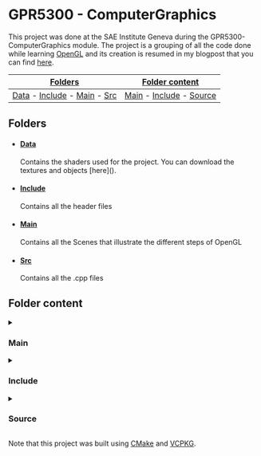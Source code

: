 # GPR5300 - ComputerGraphics

This project was done at the SAE Institute Geneva during the GPR5300-ComputerGraphics module.
The project is a grouping of all the code done while learning [OpenGL](https://www.opengl.org/) and its creation 
is resumed in my blogpost that you can find [here](https://sstyles93.github.io/).

[Folders](#folders) | [Folder content](#folder-content) |  
----- | -----
[Data](#data) - [Include](#include) - [Main](#main) - [Src](#src) |  [Main](#pr-main) - [Include](#pr-include) - [Source](#pr-source)


## Folders

-	<h4 id="data"><a href="https://github.com/SStyles93/opengl-scene/tree/main/data">Data</a></h4>  
	Contains the shaders used for the project. You can download the textures and objects [here]().	

-	<h4 id="include"><a href="https://github.com/SStyles93/opengl-scene/tree/main/include">Include</a></h4>  
	Contains all the header files

-	<h4 id="main"><a href="https://github.com/SStyles93/opengl-scene/tree/main/main">Main</a></h4>  
	Contains all the Scenes that illustrate the different steps of OpenGL

-	<h4 id="src"><a href="https://github.com/SStyles93/opengl-scene/tree/main/src">Src</a></h4>  
	Contains all the .cpp files

## Folder content

<details>
<summary> <h3 id="pr-main"> Main </h3> </summary>
	<p>         

-	[00_triangle_test](https://github.com/SStyles93/opengl-scene/blob/main/main/00_triangle_test.cpp)  
	Introduction to OpenGL, drawing the first triangle.

-	[01_light_test](https://github.com/SStyles93/opengl-scene/blob/main/main/01_light_test.cpp)  
	Implementation of simple cube, point, spot, flash and directional light.

-	[02_model_test](https://github.com/SStyles93/opengl-scene/blob/main/main/02_model_test.cpp)  
	First implementation of model loading.

-	[03_stensil_test](https://github.com/SStyles93/opengl-scene/blob/main/main/03_stensil_test.cpp)  
	Test at Depth/Stensil buffers.

-	[04_blend_test](https://github.com/SStyles93/opengl-scene/blob/main/main/04_blend_test.cpp)  
	Blending implementation.

-	[05_skybox_test](https://github.com/SStyles93/opengl-scene/blob/main/main/05_skybox_test.cpp)  
	First Skybox.

-	[06_instancing_test](https://github.com/SStyles93/opengl-scene/blob/main/main/06_instancing_test.cpp)  
	Object Instancing example.

-	[07_shadowMapping_test](https://github.com/SStyles93/opengl-scene/blob/main/main/07_shadowMapping_test.cpp)  
	Shadow mapping, shadows created with a directional light.

-	[08_point_shadows_test](https://github.com/SStyles93/opengl-scene/blob/main/main/08_point_shadows_test.cpp)  
	Shadows created with point lights.

-	[09_normal_test](https://github.com/SStyles93/opengl-scene/blob/main/main/09_normal_test.cpp)  
	Implementation of normal maps.

-	[10_hdr_test](https://github.com/SStyles93/opengl-scene/blob/main/main/10_hdr_test.cpp)  
	Hdr buffer tests.

-	[11_bloom_test](https://github.com/SStyles93/opengl-scene/blob/main/main/11_bloom_test.cpp)  
	Bloom and blur test with Reinhard tone mapping.

-	[12_deferred_shading_test](https://github.com/SStyles93/opengl-scene/blob/main/main/12_deferred_shading_test.cpp)  
	First implementation of deferred rendering.

-	[13_ssao_test](https://github.com/SStyles93/opengl-scene/blob/main/main/13_ssao_test.cpp)  
	Screen Space Ambient Occlusion.

-	[14_deferred_pbr](https://github.com/SStyles93/opengl-scene/blob/main/main/14_deferred_pbr.cpp)  
	First test with deferred rendering in PBR (physically based rendering).

-	[15_deferred_object](https://github.com/SStyles93/opengl-scene/blob/main/main/15_deferred_object.cpp)  
	Abstraction of objects in an Object class.

-	[16_deferred_pbr_skybox](https://github.com/SStyles93/opengl-scene/blob/main/main/16_deferred_pbr_skybox.cpp)  
	Second implementation of deferred rendering in PBR with skybox.

-	[17_def_pbr_sky_instances](https://github.com/SStyles93/opengl-scene/blob/main/main/17_def_pbr_sky_instances.cpp)  
	Third implementation of deferred rendering in PBR with skybox and instancing.

-	[18_def_pbr_sky_instances_ssao](https://github.com/SStyles93/opengl-scene/blob/main/main/18_def_pbr_sky_instances_ssao.cpp)  
	Fourth implementation of deferred rendering in PBR with skybox, instancing and SSAO

-	[IBL_simple_test](https://github.com/SStyles93/opengl-scene/blob/main/main/IBL_simple_test.cpp)  
	First Image Based Lighting (IBL) with no materials

-	[IBL_test](https://github.com/SStyles93/opengl-scene/blob/main/main/IBL_test.cpp)  
	Second Image Based Lighting (IBL) with materials

-	[19_All_in_with_IBL](https://github.com/SStyles93/opengl-scene/blob/main/main/19_All_in_with_IBL.cpp)  
	Second Image Based Lighting (IBL) with implementation of All previous elements

-	[20_IBL_Shadow](https://github.com/SStyles93/opengl-scene/blob/main/main/20_IBL_Shadow.cpp)  
	All previous elements with implementation of shadow mapping

-	[21_ALL_with_Bloom](https://github.com/SStyles93/opengl-scene/blob/main/main/21_ALL_with_Bloom.cpp)  
	All previous elements with implementation of Blur and Bloom with Narkowicz ACES tone mapping.

	</p>
</details>

<details>
<summary> <h3 id="pr-include"> Include </h3> </summary>
	<p> 

-	[bloom.h](https://github.com/SStyles93/opengl-scene/blob/main/include/bloom.h)  
	The include file with the class used for bloom effect, uses Narkowicz ACES tone mapping.

-	[camera.h](https://github.com/SStyles93/opengl-scene/blob/main/include/camera.h)  
	The camera class header file.

-	[engine.h](https://github.com/SStyles93/opengl-scene/blob/main/include/engine.h)  
	The engine class header file.

-	[file_utility.h](https://github.com/SStyles93/opengl-scene/blob/main/include/file_utility.h)  
	File loading utility.

-	[mesh.h](https://github.com/SStyles93/opengl-scene/blob/main/include/mesh.h)  
  	The mesh class header file.

-	[model.h](https://github.com/SStyles93/opengl-scene/blob/main/include/model.h)  
	The model class header file.

-	[object.h](https://github.com/SStyles93/opengl-scene/blob/main/include/object.h)  
	The object class header file.

-	[pipeline.h](https://github.com/SStyles93/opengl-scene/blob/main/include/object.h)  
	The pipeline class header file.

-	[scene.h](https://github.com/SStyles93/opengl-scene/blob/main/include/scene.h)  
	The scene class header file

-	[settings.h](https://github.com/SStyles93/opengl-scene/blob/main/include/settings.h)  
	The general settings used for the project

	</p>
</details>

<details>
<summary> <h3 id="pr-source"> Source </h3> </summary>
	<p>  

-	[camera.cpp](https://github.com/SStyles93/opengl-scene/blob/main/src/camera.cpp)  
	The camera class source file.

-	[engine.cpp](https://github.com/SStyles93/opengl-scene/blob/main/src/engine.cpp)  
	The engine class source file.

-	[file_utility.cpp](https://github.com/SStyles93/opengl-scene/blob/main/src/file_utility.cpp)  
	The file utility class source file.

-	[mesh.cpp](https://github.com/SStyles93/opengl-scene/blob/main/src/mesh.cpp)  
	The mesh class source file.

-	[model.cpp](https://github.com/SStyles93/opengl-scene/blob/main/src/model.cpp)  
	The model class source file.

-	[object.cpp](https://github.com/SStyles93/opengl-scene/blob/main/src/object.cpp)  
	The object class source file.

-	[pipeline.cpp](https://github.com/SStyles93/opengl-scene/blob/main/src/pipeline.cpp)  
	The pipeline class source file.

-	[scene.cpp](https://github.com/SStyles93/opengl-scene/blob/main/src/scene.cpp)  
	The scene class source file.

-	[stb_image.cpp](https://github.com/SStyles93/opengl-scene/blob/main/src/stb_image.cpp)  
	Implementation of the stb_image library.

	</p>
</details>


Note that this project was built using [CMake](https://cmake.org/) and [VCPKG](https://vcpkg.io/en/).

